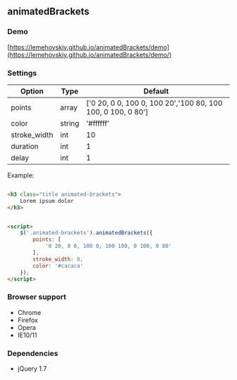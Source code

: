 animatedBrackets
-------

### Demo

[https://lemehovskiy.github.io/animatedBrackets/demo](https://lemehovskiy.github.io/animatedBrackets/demo/)

### Settings

Option | Type | Default
--- | --- | ---
points | array | ['0 20, 0 0, 100 0, 100 20','100 80, 100 100, 0 100, 0 80']
color | string | '#ffffff'
stroke_width | int | 10
duration | int | 1
delay | int | 1

Example:

```html

<h3 class="title animated-brackets">
    Lorem ipsum dolor
</h3>


<script>
    $('.animated-brackets').animatedBrackets({
        points: [
            '0 20, 0 0, 100 0, 100 100, 0 100, 0 80'
        ],
        stroke_width: 8,
        color: '#cacaca'
    });
</script>
```

### Browser support

* Chrome
* Firefox
* Opera
* IE10/11


### Dependencies

* jQuery 1.7
